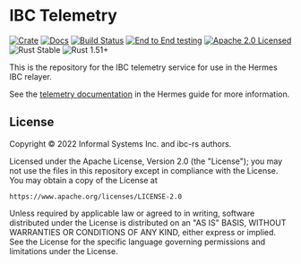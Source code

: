 # IBC Telemetry

[![Crate][crate-image]][crate-link]
[![Docs][docs-image]][docs-link]
[![Build Status][build-image]][build-link]
[![End to End testing][e2e-image]][e2e-link]
[![Apache 2.0 Licensed][license-image]][license-link]
![Rust Stable][rustc-image]
![Rust 1.51+][rustc-version]

This is the repository for the IBC telemetry service for use in the Hermes IBC relayer.

See the [telemetry documentation][telemetry-doc] in the Hermes guide for more information.

## License

Copyright © 2022 Informal Systems Inc. and ibc-rs authors.

Licensed under the Apache License, Version 2.0 (the "License"); you may not use the files in this repository except in compliance with the License. You may obtain a copy of the License at

    https://www.apache.org/licenses/LICENSE-2.0

Unless required by applicable law or agreed to in writing, software distributed under the License is distributed on an "AS IS" BASIS, WITHOUT WARRANTIES OR CONDITIONS OF ANY KIND, either express or implied. See the License for the specific language governing permissions and limitations under the License.


[//]: # (badges)

[crate-image]: https://img.shields.io/crates/v/ibc-telemetry.svg
[crate-link]: https://crates.io/crates/ibc-telemetry
[docs-image]: https://docs.rs/ibc-telemetry/badge.svg
[docs-link]: https://docs.rs/ibc-telemetry/

[build-image]: https://github.com/informalsystems/hermes/workflows/Rust/badge.svg
[build-link]: https://github.com/informalsystems/hermes/actions?query=workflow%3ARust
[e2e-image]: https://github.com/informalsystems/hermes/workflows/End%20to%20End%20testing/badge.svg
[e2e-link]: https://github.com/informalsystems/hermes/actions?query=workflow%3A%22End+to+End+testing%22
[telemetry-doc]: https://hermes.informal.systems/telemetry.html

[license-image]: https://img.shields.io/badge/license-Apache2.0-blue.svg
[license-link]: https://github.com/informalsystems/hermes/blob/master/LICENSE
[rustc-image]: https://img.shields.io/badge/rustc-stable-blue.svg
[rustc-version]: https://img.shields.io/badge/rustc-1.51+-blue.svg
